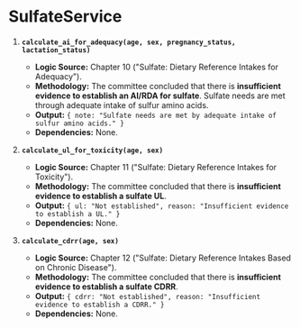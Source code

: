 # SulfateService
1.  **`calculate_ai_for_adequacy(age, sex, pregnancy_status, lactation_status)`**
    *   **Logic Source:** Chapter 10 ("Sulfate: Dietary Reference Intakes for Adequacy").
    *   **Methodology:** The committee concluded that there is **insufficient evidence to establish an AI/RDA for sulfate**. Sulfate needs are met through adequate intake of sulfur amino acids.
    *   **Output:** `{ note: "Sulfate needs are met by adequate intake of sulfur amino acids." }`
    *   **Dependencies:** None.

2.  **`calculate_ul_for_toxicity(age, sex)`**
    *   **Logic Source:** Chapter 11 ("Sulfate: Dietary Reference Intakes for Toxicity").
    *   **Methodology:** The committee concluded that there is **insufficient evidence to establish a sulfate UL**.
    *   **Output:** `{ ul: "Not established", reason: "Insufficient evidence to establish a UL." }`
    *   **Dependencies:** None.

3.  **`calculate_cdrr(age, sex)`**
    *   **Logic Source:** Chapter 12 ("Sulfate: Dietary Reference Intakes Based on Chronic Disease").
    *   **Methodology:** The committee concluded that there is **insufficient evidence to establish a sulfate CDRR**.
    *   **Output:** `{ cdrr: "Not established", reason: "Insufficient evidence to establish a CDRR." }`
    *   **Dependencies:** None. 